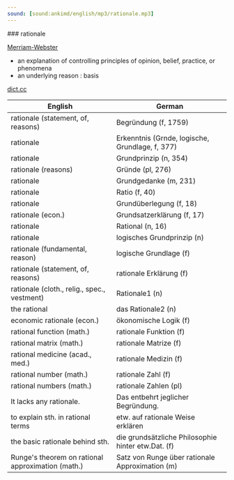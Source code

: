 ```yaml
---
sound: [sound:ankimd/english/mp3/rationale.mp3]
---
```


\### rationale

[Merriam-Webster](https://www.merriam-webster.com/dictionary/rationale)

- an explanation of controlling principles of opinion, belief, practice, or phenomena
- an underlying reason : basis

[dict.cc](https://www.dict.cc/rationale)

| English        | German       |
| -------------- | ------------ |
| rationale (statement, of, reasons) | Begründung (f, 1759) |
| rationale | Erkenntnis (Grnde, logische, Grundlage, f, 377) |
| rationale | Grundprinzip (n, 354) |
| rationale (reasons) | Gründe (pl, 276) |
| rationale | Grundgedanke (m, 231) |
| rationale | Ratio (f, 40) |
| rationale | Grundüberlegung (f, 18) |
| rationale (econ.) | Grundsatzerklärung (f, 17) |
| rationale | Rational (n, 16) |
| rationale | logisches Grundprinzip (n) |
| rationale (fundamental, reason) | logische Grundlage (f) |
| rationale (statement, of, reasons) | rationale Erklärung (f) |
| rationale (cloth., relig., spec., vestment) | Rationale1 (n) |
| the rational | das Rationale2 (n) |
| economic rationale (econ.) | ökonomische Logik (f) |
| rational function (math.) | rationale Funktion (f) |
| rational matrix (math.) | rationale Matrize (f) |
| rational medicine (acad., med.) | rationale Medizin (f) |
| rational number (math.) | rationale Zahl (f) |
| rational numbers (math.) | rationale Zahlen (pl) |
| It lacks any rationale. | Das entbehrt jeglicher Begründung. |
| to explain sth. in rational terms | etw. auf rationale Weise erklären |
| the basic rationale behind sth. | die grundsätzliche Philosophie hinter etw.Dat. (f) |
| Runge's theorem on rational approximation (math.) | Satz von Runge über rationale Approximation (m) |
